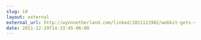 ```yaml
---
slug: i8
layout: external
external_url: http://wynnnetherland.com/linked/2011122902/webkit-gets-selector-profiler
date: 2011-12-29T14:33:45-06:00
---
```

